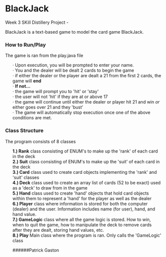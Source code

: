 # BlackJack

Week 3 SKill Distillery Project -

BlackJack is a text-based game to model the card game BlackJack. 


### How to Run/Play
The game is ran from the play.java file
<ul>
  <p>&#x00B7 Upon execution, you will be prompted to enter your name.</br>
   &#x00B7 You and the dealer will be dealt 2 cards to begin the game </br>
   &#x00B7 if either the dealer or the player are dealt a 21 from the first 2 cards, the game will <strong>end</strong></br>
   &#x00B7 <strong> If not... </strong></br>
   &#x00B7 the game will prompt you to 'hit' or 'stay' </br>
   &#x00B7 the user will not 'hit' if they are at or above 17</br>
   &#x00B7 the game will continue until either the dealer or player hit 21 and win <em>or</em> either goes over 21 and they 'bust'</br>
   &#x00B7 The game will automatically stop execution once one of the above conditions are met.
    </p>
</ul>

### Class Structure 
The program consists of 8 classes

<ul>
  <p><strong> 1.) Rank</strong> class consisting of ENUM's to make up the 'rank' of each card in the deck  </br>
     <strong> 2.) Suit</strong> class consisting of ENUM's to make up the 'suit' of each card in the deck    </br>
     <strong> 3.) Card</strong> class used to create card objects implementing the 'rank' and 'suit' classes     </br>
     <strong> 4.) Deck</strong>  class used to create an array list of cards (52 to be exact) used as a 'deck' to draw from in the game     </br>
     <strong> 5.) Hand</strong> class used to create 'hand' objects that hold card objects within them to represent a 'hand' for the player as well as the dealer     </br>
     <strong> 6.) Player</strong> class where information is stored for both the computer (dealer) and the user. Information includes name (for user), hand, and hand value. </br>
     <strong> 7.) GameLogic</strong>  class where all the game logic is stored. How to win, when to quit the game, how to manipulate the deck to remove cards after they are dealt, storing hand values, etc.  </br>
     <strong> 8.) Play</strong>  Main class where the program is ran. Only calls the 'GameLogic' class   </br>

######Patrick Gaston
